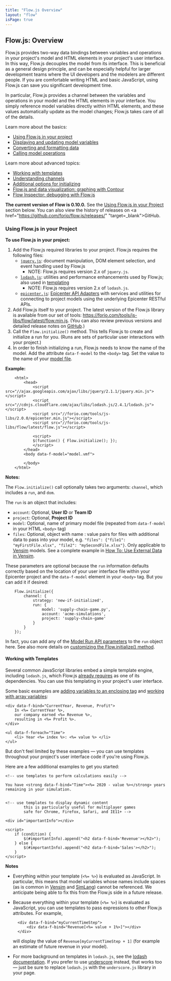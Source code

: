 ```yaml
---
title: "Flow.js Overview"
layout: "flow"
isPage: true
---
```


## Flow.js: Overview

Flow.js provides two-way data bindings between variables and operations in your project's model and HTML elements in your project's user interface. In this way, Flow.js decouples the model from its interface. This is beneficial as a general design principle, and can be especially helpful for larger development teams where the UI developers and the modelers are different people. If you are comfortable writing HTML and basic JavaScript, using Flow.js can save you significant development time.

In particular, Flow.js provides a channel between the variables and operations in your model and the HTML elements in your interface. You simply reference model variables directly within HTML elements, and these values automatically update as the model changes; Flow.js takes care of all of the details.


Learn more about the basics:

* [Using Flow.js in your project](#using_in_project)
* [Displaying and updating model variables](./attributes-overview/)
* [Converting and formatting data](./converter-overview/)
* [Calling model operations](./operations-overview/)

Learn more about advanced topics:

* [Working with templates](#templates)
* [Understanding channels](./channel-overview/)
* [Additional options for initializing](./generated/flow-js/)
* [Flow.js and data visualization: graphing with Contour](./graphing-overview/)
* [Flow Inspector: debugging with Flow.js](./inspector-overview/)

**The current version of Flow is 0.10.0.** See the [Using Flow.js in your Project](#using_in_project) section below. You can also view the history of releases on <a href="https://github.com/forio/flow.js/releases/" "target=_blank">GitHub</a>.


<a name="using_in_project"></a>
### Using Flow.js in your Project

**To use Flow.js in your project:**

1. Add the Flow.js required libraries to your project. Flow.js requires the following files:
	* [`jquery.js`](http://jquery.com): document manipulation, DOM element selection, and event handling used by Flow.js
		* NOTE: Flow.js requires version 2.x of `jquery.js`.
	* [`lodash.js`](http://lodash.com): utilities and performance enhancements used by Flow.js; also used in [templating](#templates)
		* NOTE: Flow.js requires version 2.x of `lodash.js`.
	* [`epicenter.js`](https://forio.com/tools/js-libs/1.5.0/epicenter.min.js): [Epicenter API Adapters](../api_adapters/) with services and utilities for connecting to project models using the underlying Epicenter RESTful APIs.
2. Add Flow.js itself to your project. The latest version of the Flow.js library is available from our set of tools: <a href="https://forio.com/tools/js-libs/flow/latest/flow.min.js" target="_blank">https://forio.com/tools/js-libs/flow/latest/flow.min.js</a>. (You can also review previous versions and detailed release notes on <a href="https://github.com/forio/flow.js/releases" target="_blank">GitHub</a>.)
3. Call the `Flow.initialize()` method. This tells Flow.js to create and initialize a run for you. (Runs are sets of particular user interactions with your project.)
4. In order to finish initializing a run, Flow.js needs to know the name of the model. Add the attribute `data-f-model` to the `<body>` tag. Set the value to the name of your [model file](../writing_your_model/).

**Example:**

		<html>
			<head>
				<script src="//ajax.googleapis.com/ajax/libs/jquery/2.1.1/jquery.min.js"></script>
				<script src="//cdnjs.cloudflare.com/ajax/libs/lodash.js/2.4.1/lodash.js"></script>
				<script src="//forio.com/tools/js-libs/2.0.0/epicenter.min.js"></script>
				<script src="//forio.com/tools/js-libs/flow/latest/flow.js"></script>
				
				<script>
				$(function() { Flow.initialize(); });
				</script>
			</head>
			<body data-f-model="model.vmf">

			</body>
		</html>


**Notes:**

The `Flow.initialize()` call optionally takes two arguments: `channel`, which includes a `run`, and `dom`.

The `run` is an object that includes:
	
* `account`: Optional, **User ID** or **Team ID**
* `project`: Optional, **Project ID**
* `model`: Optional, name of primary model file (repeated from `data-f-model` in your HTML `<body>` tag)
* `files`: Optional, object with name : value pairs for files with additional data to pass into your model, e.g. `"files": {"file1": "myFirstFile.xlsx", "file2": "mySecondFile.xlsx"}`. Only applicable to [Vensim](../model_code/vensim/) models. See a complete example in [How To: Use External Data in Vensim](../model_code/vensim/vensim_example_xls/).

These parameters are optional because the `run` information defaults correctly based on the location of your user interface file within your Epicenter project and the `data-f-model` element in your `<body>` tag. But you can add it if desired: 

		Flow.initialize({
			channel: {
				strategy: 'new-if-initialized',
				run: {
					model: 'supply-chain-game.py',
					account: 'acme-simulations',
					project: 'supply-chain-game'
				}
			}
		});
	
In fact, you can add any of the [Model Run API parameters](../rest_apis/other_apis/model_apis/run/) to the `run` object here. See also more details on [customizing the Flow.initialize() method](./generated/flow-js/).


<a name="templates"></a>
#### Working with Templates

Several common JavaScript libraries embed a simple template engine, including `lodash.js`, which Flow.js [already requires](#using_in_project) as one of its dependencies. You can use this templating in your project's user interface.

Some basic examples are [adding variables to an enclosing tag](./generated/dom/attributes/binds/default-bind-attr/) and [working with array variables](./generated/dom/attributes/foreach/default-foreach-attr/):

	<div data-f-bind="CurrentYear, Revenue, Profit">
		In <%= CurrentYear %>, 
		our company earned <%= Revenue %>, 
		resulting in <%= Profit %>.
	</div>

	<ul data-f-foreach="Time">
		<li> Year <%= index %>: <%= value %> </li>
	</ul>

But don't feel limited by these examples &mdash; you can use templates throughout your project's user interface code if you're using Flow.js.

Here are a few additional examples to get you started:

	<!-- use templates to perform calculations easily -->
	
	You have <strong data-f-bind="Time"><%= 2020 - value %></strong> years remaining in your simulation.


	<!-- use templates to display dynamic content
			this is particularly useful for multiplayer games
			safe for Chrome, Firefox, Safari, and IE11+ -->
	
	<div id="importantInfo"></div>
	
	<script>
		if (condition) {
			$(#importantInfo).append("<h2 data-f-bind='Revenue'></h2>");
		} else {
			$(#importantInfo).append("<h2 data-f-bind='Sales'></h2>");
		}
	</script>

**Notes**

* Everything within your template (`<%= %>`) is evaluated as JavaScript. In particular, this means that model variables whose names include spaces (as is common in [Vensim](../model_code/vensim/) and [SimLang](../model_code/forio_simlang/)) cannot be referenced. We anticipate being able to fix this from the Flow.js side in a future release.

* Because everything within your template (`<%= %>`) is evaluated as JavaScript, you can use templates to pass expressions to other Flow.js attributes. For example, 

		<div data-f-bind="myCurrentTimeStep">
    		<div data-f-bind="Revenue[<%= value + 1%>]"></div>
		</div>

	will display the value of `Revenue[myCurrentTimeStep + 1]` (for example an estimate of future revenue in your model).

* For more background on templates in `lodash.js`, see the <a href="https://lodash.com/docs#template" target="_blank">lodash documentation</a>. If you prefer to use <a href="http://underscorejs.org/#template" target="_blank">underscore</a> instead, that works too &mdash; just be sure to replace `lodash.js` with the `underscore.js` library in your page.
